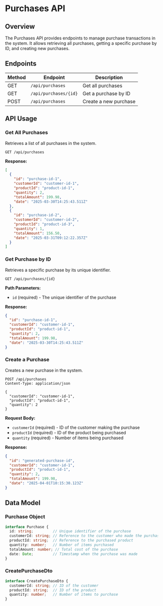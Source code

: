 # Purchases API

## Overview

The Purchases API provides endpoints to manage purchase transactions in the system. It allows retrieving all purchases, getting a specific purchase by ID, and creating new purchases.

## Endpoints

| Method | Endpoint | Description |
|--------|----------|-------------|
| GET | `/api/purchases` | Get all purchases |
| GET | `/api/purchases/{id}` | Get a purchase by ID |
| POST | `/api/purchases` | Create a new purchase |

## API Usage

### Get All Purchases

Retrieves a list of all purchases in the system.

```http
GET /api/purchases
```

**Response:**
```json
[
  {
    "id": "purchase-id-1",
    "customerId": "customer-id-1",
    "productId": "product-id-1",
    "quantity": 2,
    "totalAmount": 199.98,
    "date": "2025-03-30T14:25:43.511Z"
  },
  {
    "id": "purchase-id-2",
    "customerId": "customer-id-2",
    "productId": "product-id-3",
    "quantity": 1,
    "totalAmount": 156.50,
    "date": "2025-03-31T09:12:22.357Z"
  }
]
```

### Get Purchase by ID

Retrieves a specific purchase by its unique identifier.

```http
GET /api/purchases/{id}
```

**Path Parameters:**
- `id` (required) - The unique identifier of the purchase

**Response:**
```json
{
  "id": "purchase-id-1",
  "customerId": "customer-id-1",
  "productId": "product-id-1",
  "quantity": 2,
  "totalAmount": 199.98,
  "date": "2025-03-30T14:25:43.511Z"
}
```

### Create a Purchase

Creates a new purchase in the system.

```http
POST /api/purchases
Content-Type: application/json

{
  "customerId": "customer-id-1",
  "productId": "product-id-1",
  "quantity": 2
}
```

**Request Body:**
- `customerId` (required) - ID of the customer making the purchase
- `productId` (required) - ID of the product being purchased
- `quantity` (required) - Number of items being purchased

**Response:**
```json
{
  "id": "generated-purchase-id",
  "customerId": "customer-id-1",
  "productId": "product-id-1",
  "quantity": 2,
  "totalAmount": 199.98,
  "date": "2025-04-01T10:15:30.123Z"
}
```

## Data Model

### Purchase Object

```typescript
interface Purchase {
  id: string;         // Unique identifier of the purchase
  customerId: string; // Reference to the customer who made the purchase
  productId: string;  // Reference to the purchased product
  quantity: number;   // Number of items purchased
  totalAmount: number; // Total cost of the purchase
  date: Date;         // Timestamp when the purchase was made
}
```

### CreatePurchaseDto

```typescript
interface CreatePurchaseDto {
  customerId: string; // ID of the customer
  productId: string;  // ID of the product
  quantity: number;   // Number of items to purchase
}
```